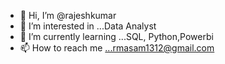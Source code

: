 - 👋 Hi, I’m @rajeshkumar
- 👀 I’m interested in ...Data Analyst
- 🌱 I’m currently learning ...SQL, Python,Powerbi
- 📫 How to reach me ...rmasam1312@gmail.com

<!---
rajeshkumar1312/rajeshkumar1312 is a ✨ special ✨ repository because its `README.md` (this file) appears on your GitHub profile.
You can click the Preview link to take a look at your changes.
--->
